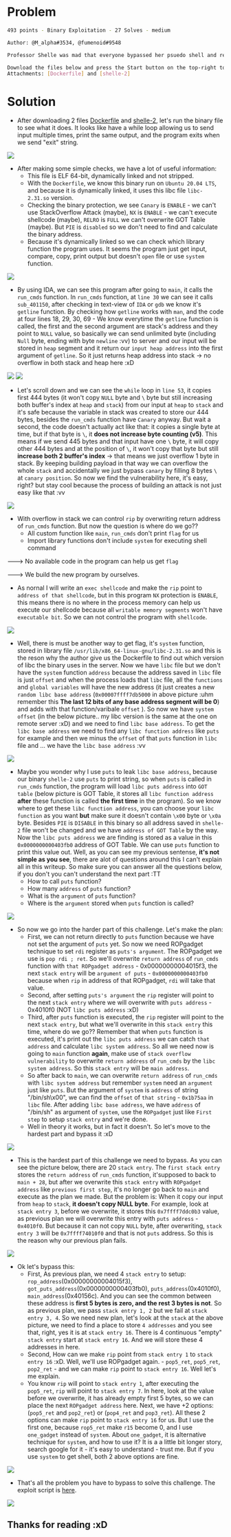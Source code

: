 # Problem

```sh
493 points - Binary Exploitation - 27 Solves - medium

Author: @M_alpha#3534, @fumenoid#9548

Professor Shelle was mad that everyone bypassed her psuedo shell and read the flag, Now she removed the vulnerability and thinks that the new strict-psuedo shell is secure.. hah, time to prove her wrong.

Download the files below and press the Start button on the top-right to begin this challenge.
Attachments: [Dockerfile] and [shelle-2] 
```

# Solution
- After downloading 2 files [Dockerfile](challenge/Dockerfile) and [shelle-2](challenge/shelle-2), let's run the binary file to see what it does. It looks like have a while loop allowing us to send input multiple times, print the same output, and the program exits when we send "exit" string.

<img src="tmp/begin.png">

- After making some simple checks, we have a lot of useful information:
	+ This file is ELF 64-bit, dynamically linked and not stripped.
	+ With the `Dockerfile`, we know this binary run on `Ubuntu 20.04 LTS`, and because it is dynamically linked, it uses this libc file `libc-2.31.so` version.
	+ Checking the binary protection, we see `Canary` is `ENABLE` - we can't use StackOverflow Attack (maybe), `NX` is `ENABLE` - we can't execute shellcode (maybe), `RELRO` is `FULL` we can't overwrite GOT Table (maybe). But `PIE` is `disabled` so we don't need to find and calculate the binary address.
	+ Because it's dynamically linked so we can check which library function the program uses. It seems the program just get input, compare, copy, print output but doesn't `open` file or use `system` function.  

<img src="tmp/precheck.png">

- By using IDA, we can see this program after going to `main`, it calls the `run_cmds` function. In `run_cmds` function, at `line 30` we can see it calls `sub_401150`, after checking in text-view of `IDA` or `gdb` we know it's `getline` function.  By checking how `getline` works with `man`, and the code at four lines 18, 29, 30, 69 - We know everytime the `getline` function is called, the first and the second argument are stack's address and they point to `NULL` value, so basically we can send unlimited byte (including `Null` byte, ending with byte `newline` :vv) to server and our input will be stored in `heap` segment and it return our `input heap address` into the first argument of `getline`. So it just returns heap address into stack -> no overflow in both stack and heap here :xD  


<img src="tmp/getline-1.png">
<img src="tmp/man-getline.png">

- Let's scroll down and we can see the `while` loop in `line 53`, it copies first 444 bytes (it won't copy `NULL` byte and `\` byte but still increasing both buffer's index at `heap` and `stack`) from our input at `heap` to `stack` and it's safe because the variable in stack was created to store our 444 bytes, besides the `run_cmds` function have `Canary` anyway. But wait a second, the code doesn't actually act like that: it copies a single byte at time, but if that byte is `\`, it **does not increase byte counting (v5)**. This means if we send 445 bytes and that input have one `\` byte, it will copy other 444 bytes and at the position of `\`, it won't copy that byte but still **increase both 2 buffer's index**  -> that means we just overflow 1 byte in stack. By keeping building payload in that way we can overflow the whole `stack` and accidentally we just bypass `canary` by filling 8 bytes `\` at `canary position`. So now we find the vulnerability here, it's easy, right? but stay cool because the process of building an attack is not just easy like that :vv

<img src="tmp/vuln.png">

- With overflow in stack we can control `rip` by overwriting return address of `run_cmds` function. But now the question is where do we go??
	+ All custom function like `main`, `run_cmds` don't print `flag` for us
	+ Import library functions don't include `system` for executing shell command

---> No available code in the program can help us get `flag`

---> We build the new program by ourselves.

- As nornal I will write an `exec shellcode` and make the `rip` point to `address of that shellcode`, but in this program `NX` protection is `ENABLE`, this means there is no where in the process memory can help us execute our shellcode because all `writable memory segments` won't have `executable bit`. So we can not control the program with `shellcode`.

<img src="tmp/vmmap.png">

- Well, there is must be another way to get flag, it's `system` function, stored in library file `/usr/lib/x86_64-linux-gnu/libc-2.31.so`  and this is the reson why the author give us the Dockerfile to find out which version of libc the binary uses in the server. Now we have `libc` file but we don't have the `system` function `address` because the address saved in `libc` file is just `offset` and when the process loads that `libc` file, all the `functions` and `global variables` will have the new address (it just creates a new `random libc base address` (`0x00007ffff7db5000` in above picture :uhm remember this **The last 12 bits of any base address segment will be 0**) and adds with that function/varibale `offset` ). So now we have `system offset` (in the below picture.. my libc version is the same at the one on remote server :xD) and we need to find `libc base address`. To  get the `libc base address` we need to find any `libc function address` like `puts` for example and then we minus the `offset` of that `puts` function in `libc` file and ... we have the `libc base address` :vv

<img src="tmp/libc_base.png">

- Maybe you wonder why I use `puts` to leak `libc base address`, because our binary `shelle-2` use `puts` to print string, so when `puts` is called in `run_cmds` function, the program will load `libc puts address` into `GOT table` (below picture is GOT Table, it stores all `libc function address` **after** these function is called **the first time** in the program). So we know where to get these `libc function address`, you can choose your `libc function` as you want **but** make sure it doesn't contain `\x00` byte or `\x0a` byte. Besides `PIE` is `DISABLE` in this binary so all address saved in `shelle-2` file won't be changed and we have `address of GOT Table` by the way. Now the `libc puts address` we are finding is stored as a value in this `0x0000000000403fb0` address of GOT Table. We can use `puts` function to print this value out. Well, as you can see my previous sentense, **it's not simple as you see**, there are alot of questions around this I can't explain all in this writeup. So make sure you can answer all the questions below, if you don't you can't understand the next part :TT 
	+ How to call `puts` function?
	+ How many `address` of `puts` function?
	+ What is the `argument` of `puts` function?
	+ Where is the `argument`  stored when `puts` function is called? 

<img src="tmp/objdump.png">

- So now we go into the harder part of this challenge. Let's make the plan:
	+ First, we can not return directly to `puts` function because we have not set the argument of `puts` yet. So now we need ROPgadget technique to set `rdi` register as `puts's argument`. The ROPgadget we use is `pop rdi ; ret`. So we'll overwrite `return address` of `run_cmds` function with `that ROPgadget address` - 0x00000000004015f3, the next `stack entry` will be `argument of puts` - `0x0000000000403fb0` because when `rip` in address of that ROPgadget, `rdi` will take that value.
	+ Second, after setting `puts's argument` the `rip` register will point to the next `stack entry` where we will overwrite with `puts address` - 0x4010f0 (NOT `libc puts address` :xD)
	+ Third, after `puts` function is executed, the `rip` register will point to the next `stack entry`, but what we'll overwrite in this `stack entry` this time, where do we go?? Remember that when `puts` function is executed, it's print out the `libc puts address` we can catch `that address` and calculate `libc system address`. So all we need now is going to `main` function **again**, make use of `stack overflow vulnerability` to overwrite `return address` of `run_cmds` by the `libc system address`. So this `stack entry` will be `main address`.
	+ So after back to `main`, we can overwrite `return address` of `run_cmds` with `libc system address` but remember `system` need an `argument` just like `puts`. But the argument of `system` is `address` of string "/bin/sh\x00", we can find the `offset` of `that string` - `0x1b75aa` in `libc` file. After adding `libc base address`, we have `address` of "/bin/sh" as argument of `system`, use the `ROPgadget` just like `First step` to setup `stack entry` and we're done.
	+ Well in theory it works, but in fact it doesn't. So let's move to the hardest part and bypass it :xD 

<img src="tmp/poprdiret.png">

- This is the hardest part of this challenge we need to bypass. As you can see the picture below, there are 20 `stack entry`. The `first stack entry` stores the `return address` of `run_cmds` function, it'supposed to back to `main + 28`, but after we overwrite this `stack entry` with `ROPgadget address` like `previous first step`, it's no longer go back to `main` and execute as the plan we made. But the problem is: When it copy our input from `heap` to `stack`, **it doesn't copy NULL byte**. For example, look at `stack entry 3`, before we overwrite, it stores this `0x7ffff7ddc0b3` value, as previous plan we will overwrite this entry with `puts address` - `0x4010f0`. But because it can not copy `NULL` byte, after overwriting, `stack entry 3` will be `0x7ffff74010f0` and that is not `puts` address. So this is the reason why our previous plan fails. 

<img src="tmp/runcmds_return.png">

- Ok let's bypass this:
	+ First, As previous plan, we need 4 `stack entry` to setup: `rop_address`(0x00000000004015f3), `got_puts_address`(0x0000000000403fb0), `puts_address`(0x4010f0), `main_address`(0x40156c). And you can see the common between these address is **first 5 bytes is zero, and the rest 3 bytes is not**. So as previous plan, we pass `stack entry 1, 2` but we fail at `stack entry 3, 4`. So we need new plan, let's look at the `stack` at the above picture, we need to find a place to store `4 addresses` and you see that, right, yes it is at `stack entry 16`. There is 4 continuous "empty" `stack entry` start at `stack entry 16`. And we will store these 4 addresses in here.
	+ Second, How can we make `rip` point from `stack entry 1` to `stack entry 16` :xD. Well, we'll use ROPgadget again. - `pop5_ret`, `pop5_ret`, `pop2_ret` - and we can make `rip` point to `stack entry 16`. Well let's me explain.
	+ You know `rip` will point to `stack entry 1`, after executing the `pop5_ret`, `rip` will point to `stack entry 7`. In here, look at the value before we overwrite, it has already empty first 5 bytes, so we can place the next `ROPgadget address` here. Next, we have +2 options: (`pop5_ret` and `pop2_ret`) or (`pop4_ret` and `pop3_ret`). All these 2 options can make `rip` point to `stack entry 16` for us. But I use the first one, because `rop5_ret` make `r15` become 0, and I use `one_gadget` instead of `system`. About `one_gadget`, it is alternative technique for `system`, and how to use it? It is a a little bit longer story, search google for it - it's easy to understand - trust me. But if you use `system` to get shell, both 2 above options are fine. 

<img src="tmp/ropp2.png">


- That's all the problem you have to bypass to solve this challenge. The exploit script is [here](solve/solve.py). 

<img src="tmp/result.png">

## Thanks for reading :xD
